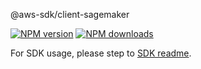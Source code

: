 @aws-sdk/client-sagemaker

[![NPM version](https://img.shields.io/npm/v/@aws-sdk/client-sagemaker/rc.svg)](https://www.npmjs.com/package/@aws-sdk/client-sagemaker)
[![NPM downloads](https://img.shields.io/npm/dm/@aws-sdk/client-sagemaker.svg)](https://www.npmjs.com/package/@aws-sdk/client-sagemaker)

For SDK usage, please step to [SDK readme](https://github.com/aws/aws-sdk-js-v3).
